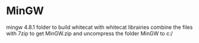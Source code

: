 MinGW
=====

mingw 4.8.1 folder to build whitecat with whitecat librairies
combine the files with 7zip to get MinGW.zip and uncompress the folder MinGW to c:/
